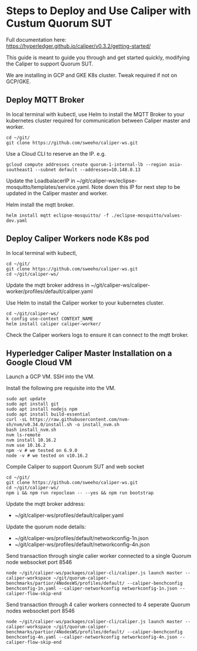 # Steps to Deploy and Use Caliper with Custum Quorum SUT

Full documentation here: https://hyperledger.github.io/caliper/v0.3.2/getting-started/

This guide is meant to guide you through and get started quickly, modifying the Caliper to support Quorum SUT.

We are installing in GCP and GKE K8s cluster. Tweak required if not on GCP/GKE.

## Deploy MQTT Broker
In local terminal with kubectl, use Helm to install the MQTT Broker to your kubernetes cluster required for communication between Caliper master and worker.

```
cd ~/git/
git clone https://github.com/sweeho/caliper-ws.git
```
Use a Cloud CLI to reserve an the IP. e.g.
```
gcloud compute addresses create quorum-1-internal-lb --region asia-southeast1 --subnet default --addresses=10.148.0.13
```

Update the LoadbalacerIP in ~/git/caliper-ws/eclipse-mosquitto/templates/service.yaml. Note down this IP for next step to be updated in the Caliper master and worker.

Helm install the mqtt broker.
```
helm install mqtt eclipse-mosquitto/ -f ./eclipse-mosquitto/values-dev.yaml 
```

## Deploy Caliper Workers node K8s pod 
In local terminal with kubectl,

```
cd ~/git/
git clone https://github.com/sweeho/caliper-ws.git
cd ~/git/caliper-ws/
```

Update the mqtt broker address in ~/git/caliper-ws/caliper-worker/profiles/default/caliper.yaml

Use Helm to install the Caliper worker to your kubernetes cluster.
```
cd ~/git/caliper-ws/
k config use-context CONTEXT_NAME
helm install caliper caliper-worker/
```

Check the Caliper workers logs to ensure it can connect to the mqtt broker.


## Hyperledger Caliper Master Installation on a Google Cloud VM

Launch a GCP VM. SSH into the VM.

Install the following pre requisite into the VM.

```
sudo apt update
sudo apt install git
sudo apt install nodejs npm
sudo apt install build-essential
curl -sL https://raw.githubusercontent.com/nvm-sh/nvm/v0.34.0/install.sh -o install_nvm.sh
bash install_nvm.sh
nvm ls-remote
nvm install 10.16.2
nvm use 10.16.2
npm -v # we tested on 6.9.0
node -v # we tested on v10.16.2
```

Compile Caliper to support Quorum SUT and web socket
```
cd ~/git/
git clone https://github.com/sweeho/caliper-ws.git
cd ~/git/caliper-ws/
npm i && npm run repoclean -- --yes && npm run bootstrap
```

Update the mqtt broker address: 
- ~/git/caliper-ws/profiles/default/caliper.yaml

Update the quorum node details:
- ~/git/caliper-ws/profiles/default/networkconfig-1n.json
- ~/git/caliper-ws/profiles/default/networkconfig-4n.json

Send transaction through single calier worker connected to a single Quorum node websocket port 8546
```
node ~/git/caliper-ws/packages/caliper-cli/caliper.js launch master --caliper-workspace ~/git/quorum-caliper-benchmarks/partior/4NodesWS/profiles/default/ --caliper-benchconfig benchconfig-1n.yaml --caliper-networkconfig networkconfig-1n.json --caliper-flow-skip-end 
```

Send transaction through 4 calier workers connected to 4 seperate Quorum nodes websocket port 8546
```
node ~/git/caliper-ws/packages/caliper-cli/caliper.js launch master --caliper-workspace ~/git/quorum-caliper-benchmarks/partior/4NodesWS/profiles/default/ --caliper-benchconfig benchconfig-4n.yaml --caliper-networkconfig networkconfig-4n.json --caliper-flow-skip-end 
```
